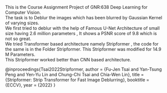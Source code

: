 This is the Course Assignment Project of GNR:638 Deep Learning for Computer Vision.  
The task is to Deblur the images which has been blurred by Gaussian Kernel of varying sizes.  
We first tried to deblur with the help of Famous U-Net Architecture of small size having 2.6 million parameters , It shows a PSNR score of 9.8 which is not so great.  
We tried Transformer based architecture namely Stripformer , the code for the same is in the Folder Stripformer. This Stripformer was modified for 14.9 M Parameters.  
This Stripformer worked better than CNN based architecture.

@inproceedings{Tsai2022Stripformer,
  author    = {Fu-Jen Tsai and Yan-Tsung Peng and Yen-Yu Lin and Chung-Chi Tsai and Chia-Wen Lin},
  title     = {Stripformer: Strip Transformer for Fast Image Deblurring},
  booktitle = {ECCV},
  year      = {2022}
}
